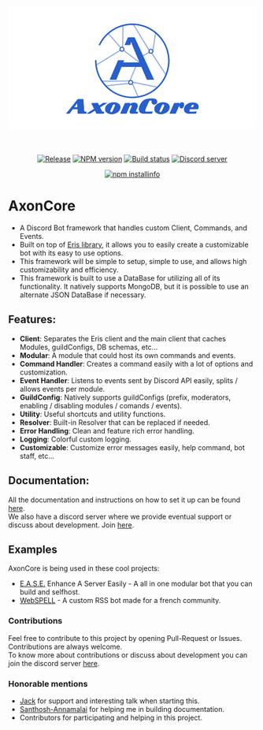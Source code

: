 <div align="center">
  <br />
  <p>
    <a href="https://khaaz.github.io"><img src="_images/banner.png" width="546" alt="AxonCore" /></a>
  </p>
  <br />
  <p>
    <a href="https://github.com/Khaazz/AxonCore/releases"><img src="https://img.shields.io/github/release/Khaazz/AxonCore.svg?style=flat-square" alt="Release" /></a>
    <a href="https://www.npmjs.com/package/axoncore"><img src="https://img.shields.io/npm/v/axoncore.svg?maxAge=3600" alt="NPM version" /></a>
    <a href="https://travis-ci.org/Khaazz/AxonCore"><img src="https://travis-ci.com/Khaazz/AxonCore.svg?branch=master" alt="Build status" /></a>
    <a href="https://discord.gg/QZ6B5US"><img src="https://discordapp.com/api/guilds/365236789855649814/embed.png" alt="Discord server" /></a>
  </p>
  <p>
    <a href="https://nodei.co/npm/axoncore/"><img src="https://nodei.co/npm/axoncore.png?downloads=true&stars=true" alt="npm installinfo" /></a>
  </p>
</div>


# AxonCore
- A Discord Bot framework that handles custom Client, Commands, and Events.  
- Built on top of [Eris library](https://github.com/abalabahaha/eris), it allows you to easily create a customizable bot with its easy to use options.  
- This framework will be simple to setup, simple to use, and allows high customizability and efficiency.  
- This framework is built to use a DataBase for utilizing all of its functionality. It natively supports MongoDB, but it is possible to use an alternate JSON DataBase if necessary.

## Features:

  - **Client**: Separates the Eris client and the main client that caches Modules, guildConfigs, DB schemas, etc...
  - **Modular**: A module that could host its own commands and events.
  - **Command Handler**: Creates a command easily with a lot of options and customization.
  - **Event Handler**: Listens to events sent by Discord API easily, splits / allows events per module.
  - **GuildConfig**: Natively supports guildConfigs (prefix, moderators, enabling / disabling modules / comands / events).
  - **Utility**: Useful shortcuts and utility functions.
  - **Resolver**: Built-in Resolver that can be replaced if needed.
  - **Error Handling**: Clean and feature rich error handling.
  - **Logging**: Colorful custom logging.
  - **Customizable**: Customize error messages easily, help command, bot staff, etc... 

## Documentation:

All the documentation and instructions on how to set it up can be found [here](https://khaazz.github.io/#/).  
We also have a discord server where we provide eventual support or discuss about development. Join [here](https://discord.gg/QZ6B5US).

## Examples
AxonCore is being used in these cool projects:  
  - [E.A.S.E.](https://github.com/AxonTeam/Ease) Enhance A Server Easily - A all in one modular bot that you can build and selfhost.
  - [WebSPELL](https://github.com/Khaazz/webSPELL) - A custom RSS bot made for a french community.


### Contributions
Feel free to contribute to this project by opening Pull-Request or Issues. Contributions are always welcome.  
To know more about contributions or discuss about development you can join the discord server [here](https://discord.gg/QZ6B5US).

### Honorable mentions
- [Jack](https://github.com/InATrance) for support and interesting talk when starting this.
- [Santhosh-Annamalai](https://github.com/Santhosh-Annamalai) for helping me in building documentation.
- Contributors for participating and helping in this project.

